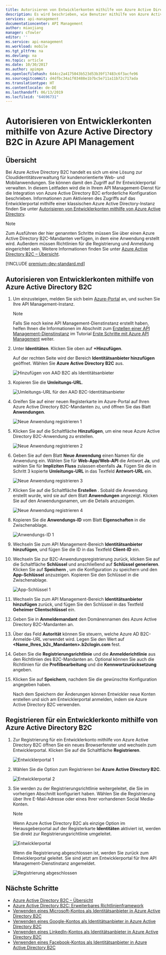 ```yaml
---
title: Autorisieren von Entwicklerkonten mithilfe von Azure Active Directory B2C – Azure API Management | Microsoft-Dokumentation
description: Es wird beschrieben, wie Benutzer mithilfe von Azure Active Directory B2C in API Management autorisiert werden.
services: api-management
documentationcenter: API Management
author: miaojiang
manager: cfowler
editor: ''
ms.service: api-management
ms.workload: mobile
ms.tgt_pltfrm: na
ms.devlang: na
ms.topic: article
ms.date: 10/30/2017
ms.author: apimpm
ms.openlocfilehash: 644cc2a4175043b523d53b39f17483c6f3acfe96
ms.sourcegitcommit: d4dfbc34a1f03488e1b7bc5e711a11b72c717ada
ms.translationtype: HT
ms.contentlocale: de-DE
ms.lasthandoff: 06/13/2019
ms.locfileid: "64696731"
---
```

# <a name="how-to-authorize-developer-accounts-by-using-azure-active-directory-b2c-in-azure-api-management"></a>Autorisieren von Entwicklerkonten mithilfe von Azure Active Directory B2C in Azure API Management

## <a name="overview"></a>Übersicht

Bei Azure Active Directory B2C handelt es sich um eine Lösung zur Cloudidentitätsverwaltung für kundenorientierte Web- und Mobilanwendungen. Sie können damit den Zugriff auf Ihr Entwicklerportal verwalten. In diesem Leitfaden wird die in Ihrem API Management-Dienst für die Integration von Azure Active Directory B2C erforderliche Konfiguration beschrieben. Informationen zum Aktivieren des Zugriffs auf das Entwicklerportal mithilfe einer klassischen Azure Active Directory-Instanz finden Sie unter [Autorisieren von Entwicklerkonten mithilfe von Azure Active Directory].

> [!NOTE]
> Zum Ausführen der hier genannten Schritte müssen Sie über einen Azure Active Directory B2C-Mandanten verfügen, in dem eine Anwendung erstellt wird. Außerdem müssen Richtlinien für die Registrierung und Anmeldung eingerichtet sein. Weitere Informationen finden Sie unter [Azure Active Directory B2C – Übersicht].

[!INCLUDE [premium-dev-standard.md](../../includes/api-management-availability-premium-dev-standard.md)]

## <a name="authorize-developer-accounts-by-using-azure-active-directory-b2c"></a>Autorisieren von Entwicklerkonten mithilfe von Azure Active Directory B2C

1. Um einzusteigen, melden Sie sich beim [Azure-Portal](https://portal.azure.com) an, und suchen Sie Ihre API Management-Instanz.

   > [!NOTE]
   > Falls Sie noch keine API Management-Dienstinstanz erstellt haben, helfen Ihnen die Informationen im Abschnitt zum [Erstellen einer API Management-Dienstinstanz][Create an API Management service instance] im Tutorial [Erste Schritte mit Azure API Management][Get started with Azure API Management] weiter.

2. Unter **Identitäten**. Klicken Sie oben auf **+Hinzufügen**.

   Auf der rechten Seite wird der Bereich **Identitätsanbieter hinzufügen** geöffnet. Wählen Sie **Azure Active Directory B2C** aus.
    
   ![Hinzufügen von AAD B2C als Identitätsanbieter][api-management-howto-add-b2c-identity-provider]

3. Kopieren Sie die **Umleitungs-URL**.

   ![Umleitungs-URL für den AAD B2C-Identitätsanbieter][api-management-howto-copy-b2c-identity-provider-redirect-url]

4. Greifen Sie auf einer neuen Registerkarte im Azure-Portal auf Ihren Azure Active Directory B2C-Mandanten zu, und öffnen Sie das Blatt **Anwendungen**.

   ![Neue Anwendung registrieren 1][api-management-howto-aad-b2c-portal-menu]

5. Klicken Sie auf die Schaltfläche **Hinzufügen**, um eine neue Azure Active Directory B2C-Anwendung zu erstellen.

   ![Neue Anwendung registrieren 2][api-management-howto-aad-b2c-add-button]

6. Geben Sie auf dem Blatt **Neue Anwendung** einen Namen für die Anwendung ein. Wählen Sie für **Web-App/Web-API** die Antwort **Ja**, und wählen Sie für **Impliziten Fluss** zulassen ebenfalls **Ja**. Fügen Sie die in Schritt 3 kopierte **Umleitungs-URL** in das Textfeld **Antwort-URL** ein.

   ![Neue Anwendung registrieren 3][api-management-howto-aad-b2c-app-details]

7. Klicken Sie auf die Schaltfläche **Erstellen** . Sobald die Anwendung erstellt wurde, wird sie auf dem Blatt **Anwendungen** angezeigt. Klicken Sie auf den Anwendungsnamen, um die Details anzuzeigen.

   ![Neue Anwendung registrieren 4][api-management-howto-aad-b2c-app-created]

8. Kopieren Sie die **Anwendungs-ID** vom Blatt **Eigenschaften** in die Zwischenablage.

   ![Anwendungs-ID 1][api-management-howto-aad-b2c-app-id]

9. Wechseln Sie zum API Management-Bereich **Identitätsanbieter hinzufügen**, und fügen Sie die ID in das Textfeld **Client-ID** ein.
    
10. Wechseln Sie zur B2C-Anwendungsregistrierung zurück, klicken Sie auf die Schaltfläche **Schlüssel** und anschließend auf **Schlüssel generieren**. Klicken Sie auf **Speichern** , um die Konfiguration zu speichern und den **App-Schlüssel** anzuzeigen. Kopieren Sie den Schlüssel in die Zwischenablage.

    ![App-Schlüssel 1][api-management-howto-aad-b2c-app-key]

11. Wechseln Sie zum API Management-Bereich **Identitätsanbieter hinzufügen** zurück, und fügen Sie den Schlüssel in das Textfeld **Geheimer Clientschlüssel** ein.
    
12. Geben Sie in **Anmeldemandant** den Domänennamen des Azure Active Directory B2C-Mandanten an.

13. Über das Feld **Autorität** können Sie steuern, welche Azure AD B2C-Anmelde-URL verwendet wird. Legen Sie den Wert auf **<Name_Ihres_b2c_Mandanten>.b2clogin.com** fest.

14. Geben Sie die **Registrierungsrichtlinie** und die **Anmelderichtlinie** aus den Richtlinien des B2C-Mandanten an. Optional können Sie auch die Richtlinien für die **Profilbearbeitung** und die **Kennwortzurücksetzung** angeben.

15. Klicken Sie auf **Speichern**, nachdem Sie die gewünschte Konfiguration angegeben haben.

    Nach dem Speichern der Änderungen können Entwickler neue Konten erstellen und sich am Entwicklerportal anmelden, indem sie Azure Active Directory B2C verwenden.

## <a name="sign-up-for-a-developer-account-by-using-azure-active-directory-b2c"></a>Registrieren für ein Entwicklerkonto mithilfe von Azure Active Directory B2C

1. Zur Registrierung für ein Entwicklerkonto mithilfe von Azure Active Directory B2C öffnen Sie ein neues Browserfenster und wechseln zum Entwicklerportal. Klicken Sie auf die Schaltfläche **Registrieren**.

   ![Entwicklerportal 1][api-management-howto-aad-b2c-dev-portal]

2. Wählen Sie die Option zum Registrieren bei **Azure Active Directory B2C**.

   ![Entwicklerportal 2][api-management-howto-aad-b2c-dev-portal-b2c-button]

3. Sie werden zu der Registrierungsrichtlinie weitergeleitet, die Sie im vorherigen Abschnitt konfiguriert haben. Wählen Sie die Registrierung über Ihre E-Mail-Adresse oder eines Ihrer vorhandenen Social Media-Konten.

   > [!NOTE]
   > Wenn Azure Active Directory B2C als einzige Option im Herausgeberportal auf der Registerkarte **Identitäten** aktiviert ist, werden Sie direkt zur Registrierungsrichtlinie umgeleitet.

   ![Entwicklerportal][api-management-howto-aad-b2c-dev-portal-b2c-options]

   Wenn die Registrierung abgeschlossen ist, werden Sie zurück zum Entwicklerportal geleitet. Sie sind jetzt am Entwicklerportal für Ihre API Management-Dienstinstanz angemeldet.

    ![Registrierung abgeschlossen][api-management-registration-complete]

## <a name="next-steps"></a>Nächste Schritte

*  [Azure Active Directory B2C – Übersicht]
*  [Azure Active Directory B2C: Erweiterbares Richtlinienframework]
*  [Verwenden eines Microsoft-Kontos als Identitätsanbieter in Azure Active Directory B2C]
*  [Verwenden eines Google-Kontos als Identitätsanbieter in Azure Active Directory B2C]
*  [Verwenden eines LinkedIn-Kontos als Identitätsanbieter in Azure Active Directory B2C]
*  [Verwenden eines Facebook-Kontos als Identitätsanbieter in Azure Active Directory B2C]



[api-management-howto-add-b2c-identity-provider]: ./media/api-management-howto-aad-b2c/api-management-add-b2c-identity-provider.PNG
[api-management-howto-copy-b2c-identity-provider-redirect-url]: ./media/api-management-howto-aad-b2c/api-management-b2c-identity-provider-redirect-url.PNG
[api-management-howto-aad-b2c-portal-menu]: ./media/api-management-howto-aad-b2c/api-management-b2c-portal-menu.PNG
[api-management-howto-aad-b2c-add-button]: ./media/api-management-howto-aad-b2c/api-management-b2c-add-button.PNG
[api-management-howto-aad-b2c-app-details]: ./media/api-management-howto-aad-b2c/api-management-b2c-app-details.PNG
[api-management-howto-aad-b2c-app-created]: ./media/api-management-howto-aad-b2c/api-management-b2c-app-created.PNG
[api-management-howto-aad-b2c-app-id]: ./media/api-management-howto-aad-b2c/api-management-b2c-app-id.PNG
[api-management-howto-aad-b2c-client-id]: ./media/api-management-howto-aad-b2c/api-management-b2c-client-id.PNG
[api-management-howto-aad-b2c-app-key]: ./media/api-management-howto-aad-b2c/api-management-b2c-app-key.PNG
[api-management-howto-aad-b2c-app-key-saved]: ./media/api-management-howto-aad-b2c/api-management-b2c-app-key-saved.PNG
[api-management-howto-aad-b2c-client-secret]: ./media/api-management-howto-aad-b2c/api-management-b2c-client-secret.PNG
[api-management-howto-aad-b2c-allowed-tenant]: ./media/api-management-howto-aad-b2c/api-management-b2c-allowed-tenant.PNG
[api-management-howto-aad-b2c-policies]: ./media/api-management-howto-aad-b2c/api-management-b2c-policies.PNG
[api-management-howto-aad-b2c-dev-portal]: ./media/api-management-howto-aad-b2c/api-management-b2c-dev-portal.PNG
[api-management-howto-aad-b2c-dev-portal-b2c-button]: ./media/api-management-howto-aad-b2c/api-management-b2c-dev-portal-b2c-button.PNG
[api-management-howto-aad-b2c-dev-portal-b2c-options]: ./media/api-management-howto-aad-b2c/api-management-b2c-dev-portal-b2c-options.PNG
[api-management-complete-registration]: ./media/api-management-howto-aad/api-management-complete-registration.PNG
[api-management-registration-complete]: ./media/api-management-howto-aad/api-management-registration-complete.png

[api-management-management-console]: ./media/api-management-howto-aad/api-management-management-console.png
[api-management-security-external-identities]: ./media/api-management-howto-aad/api-management-b2c-security-tab.png
[api-management-security-aad-new]: ./media/api-management-howto-aad/api-management-security-aad-new.png
[api-management-new-aad-application-menu]: ./media/api-management-howto-aad/api-management-new-aad-application-menu.png
[api-management-new-aad-application-1]: ./media/api-management-howto-aad/api-management-new-aad-application-1.png
[api-management-new-aad-application-2]: ./media/api-management-howto-aad/api-management-new-aad-application-2.png
[api-management-new-aad-app-created]: ./media/api-management-howto-aad/api-management-new-aad-app-created.png
[api-management-aad-app-permissions]: ./media/api-management-howto-aad/api-management-aad-app-permissions.png
[api-management-aad-app-client-id]: ./media/api-management-howto-aad/api-management-aad-app-client-id.png
[api-management-client-id]: ./media/api-management-howto-aad/api-management-client-id.png
[api-management-aad-key-before-save]: ./media/api-management-howto-aad/api-management-aad-key-before-save.png
[api-management-aad-key-after-save]: ./media/api-management-howto-aad/api-management-aad-key-after-save.png
[api-management-client-secret]: ./media/api-management-howto-aad/api-management-client-secret.png
[api-management-client-allowed-tenants]: ./media/api-management-howto-aad/api-management-client-allowed-tenants.png
[api-management-client-allowed-tenants-save]: ./media/api-management-howto-aad/api-management-client-allowed-tenants-save.png
[api-management-aad-delegated-permissions]: ./media/api-management-howto-aad/api-management-aad-delegated-permissions.png
[api-management-dev-portal-signin]: ./media/api-management-howto-aad/api-management-dev-portal-signin.png
[api-management-aad-signin]: ./media/api-management-howto-aad/api-management-aad-signin.png
[api-management-aad-app-multi-tenant]: ./media/api-management-howto-aad/api-management-aad-app-multi-tenant.png
[api-management-aad-reply-url]: ./media/api-management-howto-aad/api-management-aad-reply-url.png
[api-management-permissions-form]: ./media/api-management-howto-aad/api-management-permissions-form.png
[api-management-configure-product]: ./media/api-management-howto-aad/api-management-configure-product.png
[api-management-add-groups]: ./media/api-management-howto-aad/api-management-add-groups.png
[api-management-select-group]: ./media/api-management-howto-aad/api-management-select-group.png
[api-management-aad-groups-list]: ./media/api-management-howto-aad/api-management-aad-groups-list.png
[api-management-aad-group-added]: ./media/api-management-howto-aad/api-management-aad-group-added.png
[api-management-groups]: ./media/api-management-howto-aad/api-management-groups.png
[api-management-edit-group]: ./media/api-management-howto-aad/api-management-edit-group.png

[How to add operations to an API]: api-management-howto-add-operations.md
[How to add and publish a product]: api-management-howto-add-products.md
[Monitoring and analytics]: api-management-monitoring.md
[Add APIs to a product]: api-management-howto-add-products.md#add-apis
[Publish a product]: api-management-howto-add-products.md#publish-product
[Get started with Azure API Management]: get-started-create-service-instance.md
[API Management policy reference]: api-management-policy-reference.md
[Caching policies]: api-management-policy-reference.md#caching-policies
[Create an API Management service instance]: get-started-create-service-instance.md

[https://oauth.net/2/]: https://oauth.net/2/
[WebApp-GraphAPI-DotNet]: https://github.com/AzureADSamples/WebApp-GraphAPI-DotNet
[Accessing the Graph API]: https://msdn.microsoft.com/library/azure/dn132599.aspx#BKMK_Graph
[Azure Active Directory B2C – Übersicht]: https://docs.microsoft.com/azure/active-directory-b2c/active-directory-b2c-overview
[Autorisieren von Entwicklerkonten mithilfe von Azure Active Directory]: https://docs.microsoft.com/azure/api-management/api-management-howto-aad
[Azure Active Directory B2C: Erweiterbares Richtlinienframework]: https://docs.microsoft.com/azure/active-directory-b2c/active-directory-b2c-reference-policies
[Verwenden eines Microsoft-Kontos als Identitätsanbieter in Azure Active Directory B2C]: https://docs.microsoft.com/azure/active-directory-b2c/active-directory-b2c-setup-msa-app
[Verwenden eines Google-Kontos als Identitätsanbieter in Azure Active Directory B2C]: https://docs.microsoft.com/azure/active-directory-b2c/active-directory-b2c-setup-goog-app
[Verwenden eines Facebook-Kontos als Identitätsanbieter in Azure Active Directory B2C]: https://docs.microsoft.com/azure/active-directory-b2c/active-directory-b2c-setup-fb-app
[Verwenden eines LinkedIn-Kontos als Identitätsanbieter in Azure Active Directory B2C]: https://docs.microsoft.com/azure/active-directory-b2c/active-directory-b2c-setup-li-app

[Prerequisites]: #prerequisites
[Configure an OAuth 2.0 authorization server in API Management]: #step1
[Configure an API to use OAuth 2.0 user authorization]: #step2
[Test the OAuth 2.0 user authorization in the Developer Portal]: #step3
[Next steps]: #next-steps

[Log in to the Developer portal using an Azure Active Directory account]: #Log-in-to-the-Developer-portal-using-an-Azure-Active-Directory-account
